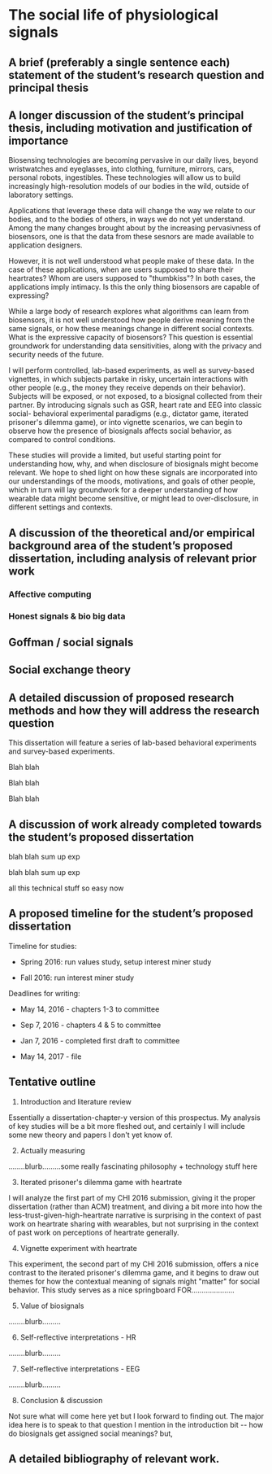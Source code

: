 # The social life of physiological signals

## A brief (preferably a single sentence each) statement of the student’s research question and principal thesis

<!-- write this last -->

## A longer discussion of the student’s principal thesis, including motivation and justification of importance

<!-- 
	some bit about biosensors over everything
	TODO make this not a direct ripoff of biosense proposal
-->

Biosensing technologies are becoming pervasive in our daily lives, beyond wristwatches and eyeglasses, into clothing, furniture, mirrors, cars, personal robots, ingestibles. 
These technologies will allow us to build increasingly high-resolution models of our bodies in the wild, outside of laboratory settings.

<!--
	data from these biosensors are available to designers
	apple watch, some others
	but what do people make of these data?
	what is their EXPRESSIVE CAPACITY to humans?

	TODO: make sure my THESIS is highlighted in these paragraphs
-->

Applications that leverage these data will change the way we relate to our bodies, and to the bodies of others, in ways we do not yet understand.
Among the many changes brought about by the increasing pervasivness of biosensors, one is that the data from these sesnors are made available to application designers. <!-- The Apple Watch.........Thumbkisses....... --> 

However, it is not well understood what people make of these data. In the case of these applications, when are users supposed to share their heartrates? Whom are users supposed to "thumbkiss"?  In both cases, the applications imply intimacy. Is this the only thing biosensors are capable of expressing?

While a large body of research explores what algorithms can learn from biosensors, it is not well understood how people derive meaning from the same signals, or how these meanings change in different social contexts. What is the expressive capacity of biosensors? This question is essential groundwork for understanding data sensitivities, along with the privacy and security needs of the future.

<!-- AND TO EXPLORE + PUSH ON THE **EXPRESSIVE CAPACITY** OF BIOSENSORS AND BIOSIGNALS -->

<!-- 
	in three studies, i will look at
	how people integrate information from biosensors, use it as a sensemaking resource,
		= information about another person
		= information about themselves
	abt non-health stuff - mood,thoughts,emotion

	TODO: talk explicity about info about another person // info about themselves.....
	TODO: do not rip off directly from biosense
-->

I will perform controlled, lab-based experiments, as well as survey-based vignettes, in which subjects partake in risky, uncertain interactions with other people (e.g., the money they receive depends on their behavior). Subjects will be exposed, or not exposed, to a biosignal collected from their partner. By introducing signals such as GSR, heart rate and EEG into classic social- behavioral experimental paradigms (e.g., dictator game, iterated prisoner's dilemma game), or into vignette scenarios, we can begin to observe how the presence of biosignals affects social behavior, as compared to control conditions.

<!--
	through these studies, i hope to shed some light on HOW these interpretations arise. 
	the very big question. how they depend on the sensor, the application, the thing being sensed - begin to gesture toward the huge mosaic of factors at play here.
	i hope that this very fundamental series of studies opens the dialogue around privacy w/r/t wearable sensors - data, even raw data that seems innocuous, can have social effects IN CONTEXT that are far from obvious

	TODO: do not rip off directly from biosense proposal
-->

These studies will provide a limited, but useful starting point for understanding how, why, and when disclosure of biosignals might become relevant. We hope to shed light on how these signals are incorporated into our understandings of the moods, motivations, and goals of other people, which in turn will lay groundwork for a deeper understanding of how wearable data might become sensitive, or might lead to over-disclosure, in different settings and contexts.

## A discussion of the theoretical and/or empirical background area of the student’s proposed dissertation, including analysis of relevant prior work


<!-- SEE: notes/00 Introduction/00-lit-review-introduction.md -->

<!-- and i might want to quote dawn nafus at lenght about cultural cohesion etc. -->

<!-- now ill need to introduce how various field bare on this  q -->

### Affective computing

<!-- rant -->

### Honest signals & bio big data

<!-- rant -->

## Goffman / social signals

<!-- rant - from notes on these topics -->

<!-- donath -->

<!-- bergstrom -->

<!-- meeting mediator -->

## Social exchange theory

<!-- what is it? -->




## A detailed discussion of proposed research methods and how they will address the research question

<!-- 
first graph

	high-level: lab-based behavioral + survey methods

	high-level: why these help us answer certain questions, despite shortcomings
 -->

This dissertation will feature a series of lab-based behavioral experiments and survey-based experiments.

<!-- 
second graph
	
	major topic covered: interpretation of heart-rate in risky interactions

		bc: does it even have an observable social meaning ?
 -->

Blah blah

<!-- 
third graph

	major topic covered: value of heart-rate, vs some other metric, in risky interaction

		bc: do people really care about the metric much ?
 -->

Blah blah

<!-- 
fourth graph

	major topic covered: effect of affectiva..............?????????

		bc: it has a more direct relationship to everday experiences - do ppl trust sensors more than their intuition?
 -->

Blah blah

## A discussion of work already completed towards the student’s proposed dissertation

<!-- CHI 2016 work with coye, first exp we did -->

blah blah sum up exp

<!-- chi 2016 work with coye, second exp we did -->

blah blah sum up exp

<!-- indra/johnwork -->

all this technical stuff so easy now

## A proposed timeline for the student’s proposed dissertation

Timeline for studies:

- Spring 2016: run values study, setup interest miner study

- Fall 2016: run interest miner study

Deadlines for writing:

- May 14, 2016 - chapters 1-3  to committee

- Sep 7, 2016  - chapters 4 & 5 to committee

- Jan 7, 2016  - completed first draft to committee

- May 14, 2017     - file

## Tentative outline

1. Introduction and literature review

Essentially a dissertation-chapter-y version of this prospectus. My analysis of key studies will be a bit more fleshed out, and certainly I will include some new theory and papers I don't yet know of. <!-- this should be some kind of pub someday -->

2. Actually measuring

........blurb.........some really fascinating philosophy + technology stuff here

3. Iterated prisoner's dilemma game with heartrate

I will analyze the first part of my CHI 2016 submission, giving it the proper dissertation (rather than ACM) treatment, and diving a bit more into how the less-trust-given-high-heartrate narrative is surprising in the context of past work on heartrate sharing with wearables, but not surprising in the context of past work on perceptions of heartrate generally.

4. Vignette experiment with heartrate

This experiment, the second part of my CHI 2016 submission, offers a nice contrast to the iterated prisoner's dilemma game, and it begins to draw out themes for how the contextual meaning of signals might "matter" for social behavior. This study serves as a nice springboard FOR.....................

5. Value of biosignals 

........blurb.........

6. Self-reflective interpretations - HR

........blurb.........

7. Self-reflective interpretations - EEG

........blurb.........

8. Conclusion & discussion

Not sure what will come here yet but I look forward to finding out. The major idea here is to speak to that question I mention in the introduction bit -- how do biosignals get assigned social meanings? but, 

## A detailed bibliography of relevant work.
